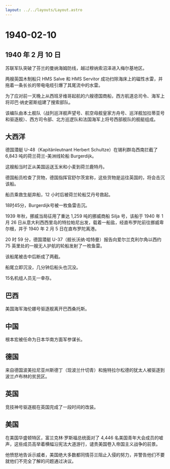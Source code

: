 ```yaml
---
layout: ../../layouts/Layout.astro
---
```


# 1940-02-10

## 1940 年 2 月 10 日

苏联军队突破了芬兰的曼纳海姆防线，越过穆纳索沼泽进入梅尔基地区。

两艘英国木制船只 HMS Salve 和 HMS Servitor
成功扫除海床上的磁性水雷，并拖着一条长长的带电电缆引爆了其尾流中的水雷。

为了应对前一天晚上从西班牙维哥起航的六艘德国商船，西方航道总司令、海军上将邓巴·纳史密斯组建了搜索部队。

该编队由本土舰队（战列巡洋舰声望号、航空母舰皇家方舟号、巡洋舰加拉蒂亚号和驱逐舰）、西方司令部、北方巡逻队和法国海军上将号西部舰队的舰艇组成。

## 大西洋

德国潜艇 U-48（Kapitänleutnant Herbert Schultze）在锡利群岛西南拦截了
6,843 吨的荷兰荷兰-美洲线轮船 Burgerdijk。

这艘船当时正从美国运送玉米和小麦到荷兰鹿特丹。

德国船员检查了货物，德国指挥官舒尔茨宣称，这些货物是运往英国的，将会击沉该船。

船员乘救生艇弃船，12 小时后被荷兰轮船艾丹号救起。

18时45分，Burgerdijk号被一枚鱼雷击沉。

1939 年秋，挪威当局征用了重达 1,259 吨的挪威商船 Silja 号，该船于 1940
年 1 月 26
日从意大利西西里岛的特拉帕尼出发，载着一船盐，经直布罗陀前往挪威卑尔根，并于
1940 年 2 月 5 日在直布罗陀离港。

20 时 59 分，德国潜艇 U-37（舰长沃纳·哈特曼）报告向爱尔兰克利尔角以西约
75 英里处的一艘无人护航的轮船发射了一枚鱼雷。

该船尾被击中后断成了两截。

船尾立即沉没，几分钟后船头也沉没。

15名机组人员无一幸存。

## 巴西

美国海军海伦娜号驱逐舰离开巴西桑托斯。

## 中国

根本宏被任命为日本华南方面军参谋长。

## 德国

来自德国波美拉尼亚州斯德丁（现波兰什切青）和施特拉尔松德的犹太人被驱逐到波兰卢布林的贫民区。

## 英国

竞技神号驱逐舰在英国完成了一段时间的改装。

## 美国

在美国华盛顿特区，富兰克林·罗斯福总统面对了 4,446
名美国青年大会成员的嘘声，这些成员高举着横幅沿宪法大道游行，谴责美国卷入帝国主义战争的前景。

他愤怒地告诉示威者，美国绝大多数都同情芬兰阻止入侵的努力，并警告他们不要就他们不完全了解的问题通过决议。